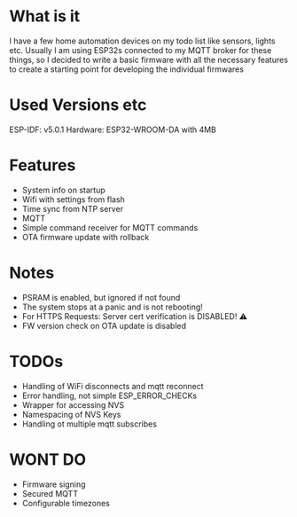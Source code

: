 
# What is it

I have a few home automation devices on my todo list like sensors, lights etc.
Usually I am using ESP32s connected to my MQTT broker for these things, so I decided to write a basic firmware with all the necessary features to create a starting point for developing the individual firmwares

# Used Versions etc

ESP-IDF: v5.0.1
Hardware: ESP32-WROOM-DA with 4MB

# Features

- System info on startup
- Wifi with settings from flash
- Time sync from NTP server
- MQTT
- Simple command receiver for MQTT commands
- OTA firmware update with rollback

# Notes

- PSRAM is enabled, but ignored if not found
- The system stops at a panic and is not rebooting!
- For HTTPS Requests: Server cert verification is DISABLED! :warning:
- FW version check on OTA update is disabled

# TODOs

- Handling of WiFi disconnects and mqtt reconnect
- Error handling, not simple ESP_ERROR_CHECKs
- Wrapper for accessing NVS
- Namespacing of NVS Keys
- Handling ot multiple mqtt subscribes

# WONT DO

- Firmware signing
- Secured MQTT
- Configurable timezones
